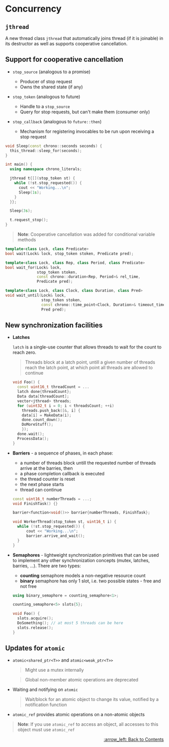 # Concurrency

## `jthread`

  A new thread class `jthread` that automatically joins thread (if it is joinable)
  in its destructor as well as supports cooperative cancellation.

## Support for cooperative cancellation

  - `stop_source` (analogous to a promise)
    - Producer of stop request
    - Owns the shared state (if any)

  - `stop_token` (analogous to future)
    - Handle to a `stop_source`
    - Query for stop requests, but can't make them (consumer only)
  
  - `stop_callback` (analogous to `future::then`)
    - Mechanism for registering invocables to be run upon receiving a stop request

  ```cpp
  void Sleep(const chrono::seconds seconds) {
    this_thread::sleep_for(seconds);
  }

  int main() {
    using namespace chrono_literals;

    jthread t{[](stop_token st) {
      while (!st.stop_requested()) {
        cout << "Working...\n";
        Sleep(1s);
      }
    }};

    Sleep(3s);

    t.request_stop();
  }
  ```

  > **Note**: Cooperative cancellation was added for conditional variable methods

  ```cpp
  template<class Lock, class Predicate>
  bool wait(Lock& lock, stop_token stoken, Predicate pred);

  template<class Lock, class Rep, class Period, class Predicate>
  bool wait_for(Lock& lock,
                stop_token stoken,
                const chrono::duration<Rep, Period>& rel_time,
                Predicate pred);

  template<class Lock, class Clock, class Duration, class Pred>
  void wait_until(Lock& lock,
                  stop_token stoken,
                  const chrono::time_point<Clock, Duration>& timeout_time,
                  Pred pred);
  ```

## New synchronization facilities

  - **Latches**

    `latch` is a single-use counter that allows threads to wait for the count to reach zero.

    > Threads block at a latch point, untill a given number of threads reach the latch point, at which point all threads are allowed to continue
    
     ```cpp
     void Foo() {
       const uint16_t threadCount = ...
       latch done{threadCount};
       Data data[threadCount];
       vector<jthread> threads;
       for (uint32_t i = 0; i < threadsCount; ++i)
         threads.push_back([&, i] {
	     data[i] = MakeData(i);
	     done.count_down();
	     DoMoreStuff();
         });
       done.wait();
       ProcessData();
     }
     ```

  - **Barriers** - a sequence of phases, in each phase:
    - a number of threads block untill the requested number of threads arrive at the barries, then
    - a phase completion callback is executed
    - the thread counter is reset
    - the next phase starts
    - thread can continue

    ```cpp
    const uint16_t numberThreads = ...;
    void FinishTask() {}

    barrier<function<void()>> barrier{numberThreads, FinishTask};

    void WorkerThread(stop_token st, uint16_t i) {
      while (!st.stop_requested()) {
          cout << "Working...\n";
          barrier.arrive_and_wait();
      }
    }
    ```
  
  - **Semaphores** - lightweight synchronization primitives that can be used to implement any other synchronization concepts (mutex, latches, barries, ...). There are two types:
    - **counting** semaphore models a non-negative resource count
    - **binary** semaphore has only 1 slot, i.e. two possible states - free and not free
    ```cpp
    using binary_semaphore = counting_semaphore<1>;
    ```

    ```cpp
    counting_semaphore<5> slots{5};

    void Foo() {
      slots.acquire();
      DoSomething(); // at most 5 threads can be here
      slots.release();
    }
    ```

## Updates for `atomic`

  - `atomic<shared_ptr<T>>` and `atomic<weak_ptr<T>>`

    > Might use a mutex internally
  
    > Global non-member atomic operations are deprecated

  - Waiting and notifying on `atomic`
  
    > Wait/block for an atomic object to change its value, notified by a notification function

  - `atomic_ref` provides atomic operations on a non-atomic objects

  > **Note**: If you use `atomic_ref` to access an object, all accesses to this object must use `atomic_ref`

<p align="right"><a href="../README.md#contents">:arrow_left: Back to Contents</a></p>
